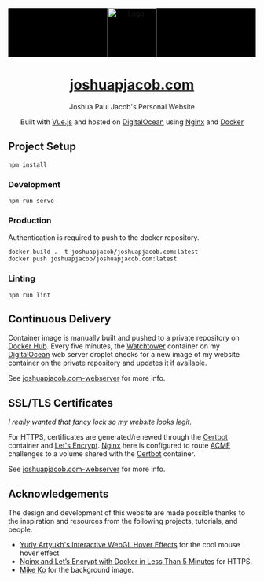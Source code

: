 <div align="center" style="background-color: black">
  <img alt="Logo" src="https://raw.githubusercontent.com/joshuapjacob/joshuapjacob.com/main/src/assets/logo.png" width="100" />
</div>
<h1 align="center">
<a href="https://joshuapjacob.com" target="_blank">joshuapjacob.com</a>
</h1>
<p align="center">
Joshua Paul Jacob's Personal Website
</p>
<p align="center">
  Built with <a href="https://vuejs.org/" target="_blank">Vue.js</a> and hosted on <a href="https://m.do.co/c/d1712c8dc6f3" target="_blank">DigitalOcean</a> using <a href="https://www.nginx.com/" target="_blank">Nginx</a> and <a href="https://www.docker.com/" target="_blank">Docker</a>
</p>

## Project Setup
```console
npm install
```

### Development
```console
npm run serve
```

### Production
Authentication is required to push to the docker repository.
```console
docker build . -t joshuapjacob/joshuapjacob.com:latest
docker push joshuapjacob/joshuapjacob.com:latest
```

### Linting
```console
npm run lint
```

## Continuous Delivery

Container image is manually built and pushed to a private repository on [Docker Hub](https://hub.docker.com/). Every five minutes, the [Watchtower](https://containrrr.dev/watchtower) container on my [DigitalOcean](https://m.do.co/c/d1712c8dc6f3) web server droplet checks for a new image of my website container on the private repository and updates it if available.

See [joshuapjacob.com-webserver](https://github.com/joshuapjacob/joshuapjacob.com-webserver) for more info.

## SSL/TLS Certificates

*I really wanted that fancy lock so my website looks legit.*

For HTTPS, certificates are generated/renewed through the [Certbot](https://hub.docker.com/r/certbot/certbot/) container and [Let's Encrypt](https://letsencrypt.org/). [Nginx](https://www.nginx.com/) here is configured to route [ACME](https://tools.ietf.org/html/rfc8555) challenges to a volume shared with the [Certbot](https://hub.docker.com/r/certbot/certbot/) container.

See [joshuapjacob.com-webserver](https://github.com/joshuapjacob/joshuapjacob.com-webserver) for more info.

## Acknowledgements
The design and development of this website are made possible thanks to the inspiration and resources from the following projects, tutorials, and people.
- [Yuriy Artyukh's Interactive WebGL Hover Effects](https://github.com/akella/webgl-mouseover-effects) for the cool mouse hover effect.
- [Nginx and Let’s Encrypt with Docker in Less Than 5 Minutes](https://pentacent.medium.com/nginx-and-lets-encrypt-with-docker-in-less-than-5-minutes-b4b8a60d3a71) for HTTPS.
- [Mike Ko](https://unsplash.com/photos/tjod6u2RpiU?utm_source=unsplash&utm_medium=referral&utm_content=creditCopyText) for the background image.